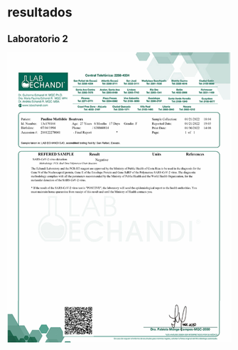 # resultados
## Laboratorio 2


<img src="https://github.com/labechandiresultadocovidcr/resultados/blob/gh-pages/prueba.jpg" style="display: block; margin: auto;" />

